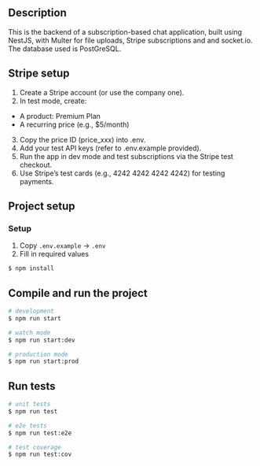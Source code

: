 ## Description

This is the backend of a subscription-based chat application, built using NestJS, with Multer for file uploads, Stripe subscriptions and and socket.io. The database used is PostGreSQL.

## Stripe setup

1. Create a Stripe account (or use the company one).
2. In test mode, create:

- A product: Premium Plan
- A recurring price (e.g., $5/month)

3. Copy the price ID (price_xxx) into .env.
4. Add your test API keys (refer to .env.example provided).
5. Run the app in dev mode and test subscriptions via the Stripe test checkout.
6. Use Stripe’s test cards (e.g., 4242 4242 4242 4242) for testing payments.

## Project setup

### Setup

1. Copy `.env.example` → `.env`
2. Fill in required values

```bash
$ npm install
```

## Compile and run the project

```bash
# development
$ npm run start

# watch mode
$ npm run start:dev

# production mode
$ npm run start:prod
```

## Run tests

```bash
# unit tests
$ npm run test

# e2e tests
$ npm run test:e2e

# test coverage
$ npm run test:cov
```
